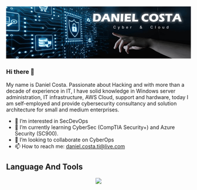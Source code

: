 ![App Screenshot](https://github.com/DanielRCosta22/DanielRCosta22/blob/main/GitHub.png)
### Hi there 👋

My name is Daniel Costa. Passionate about Hacking and with more than a decade of experience in IT, I have solid knowledge in Windows server administration, IT infrastructure, AWS Cloud, support and hardware, today I am self-employed and provide cybersecurity consultancy and solution architecture for small and medium enterprises.

- 👀 I’m interested in SecDevOps
- 🌱 I’m currently learning CyberSec (CompTIA Security+) and Azure Security (SC900).
- 💞️ I’m looking to collaborate on CyberOps
- 📫 How to reach me: daniel.costa.ti@live.com


##  Language And Tools
<p align="center">
  <a href="https://skillicons.dev">
    <img src="https://skillicons.dev/icons?i=aws,azure,py,powershell,cs,mysql,arduino,html,css,js,ae,pr" />
  </a>
</p>

<!---
DanielRCosta22/DanielRCosta22 is a ✨ special ✨ repository because its `README.md` (this file) appears on your GitHub profile.
You can click the Preview link to take a look at your changes.
--->
